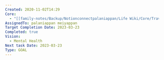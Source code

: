 ```yaml
---
Created: 2020-11-02T14:29
Core:
  - "[[family-notes/Backup/Notionconnectpalaniappan/Life Wiki/Core/Travel|Travel]]"
AssignedTo: palaniappan meiyappan
Target Completion Date: 2023-03-23
Completed: true
Vision:
  - Mental Health
Next task Date: 2023-03-23
Type: GOAL
---
```

